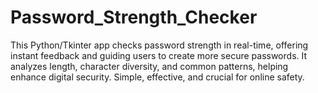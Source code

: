 # Password_Strength_Checker
This Python/Tkinter app checks password strength in real-time, offering instant feedback and guiding users to create more secure passwords. It analyzes length, character diversity, and common patterns, helping enhance digital security. Simple, effective, and crucial for online safety.
